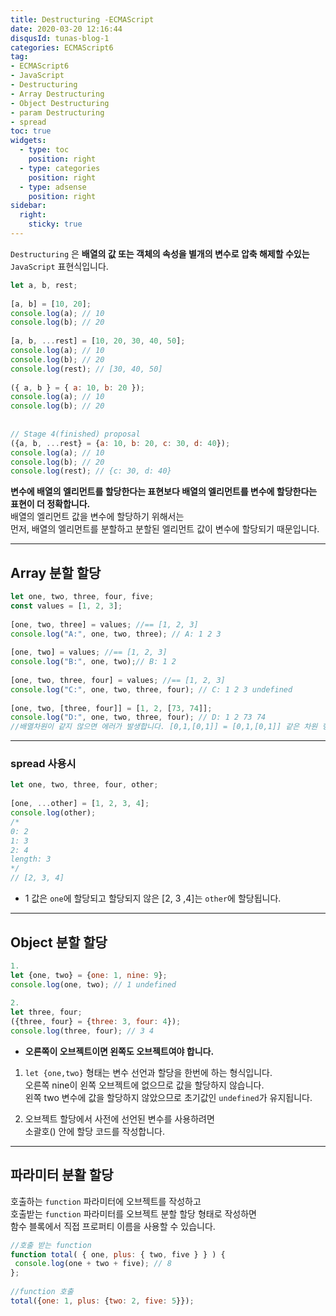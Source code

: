 ```yaml
---
title: Destructuring -ECMAScript
date: 2020-03-20 12:16:44
disqusId: tunas-blog-1
categories: ECMAScript6
tag: 
- ECMAScript6
- JavaScript
- Destructuring
- Array Destructuring
- Object Destructuring
- param Destructuring
- spread
toc: true
widgets:
  - type: toc
    position: right
  - type: categories
    position: right
  - type: adsense
    position: right
sidebar:
  right:
    sticky: true
---
```


`Destructuring` 은 **배열의 값 또는 객체의 속성을 별개의 변수로 압축 해제할 수있는** `JavaScript` 표현식입니다.

```js 형태
let a, b, rest;  
  
[a, b] = [10, 20];  
console.log(a); // 10  
console.log(b); // 20  
  
[a, b, ...rest] = [10, 20, 30, 40, 50];  
console.log(a); // 10  
console.log(b); // 20  
console.log(rest); // [30, 40, 50]  
  
({ a, b } = { a: 10, b: 20 });  
console.log(a); // 10  
console.log(b); // 20  
  
  
// Stage 4(finished) proposal  
({a, b, ...rest} = {a: 10, b: 20, c: 30, d: 40});  
console.log(a); // 10  
console.log(b); // 20  
console.log(rest); // {c: 30, d: 40}  
```
**변수에 배열의 엘리먼트를 할당한다는 표현보다 배열의 엘리먼트를 변수에 할당한다는 표현이 더 정확합니다.**  
배열의 엘리먼트 값을 변수에 할당하기 위해서는  
먼저, 배열의 엘리먼트를 분할하고 분할된 엘리먼트 값이 변수에 할당되기 때문입니다.

<!-- more -->

* * *

## Array 분할 할당

```js
let one, two, three, four, five;  
const values = [1, 2, 3];  
  
[one, two, three] = values; //== [1, 2, 3]  
console.log("A:", one, two, three); // A: 1 2 3  
  
[one, two] = values; //== [1, 2, 3]  
console.log("B:", one, two);// B: 1 2  
  
[one, two, three, four] = values; //== [1, 2, 3]  
console.log("C:", one, two, three, four); // C: 1 2 3 undefined  
  
[one, two, [three, four]] = [1, 2, [73, 74]];   
console.log("D:", one, two, three, four); // D: 1 2 73 74  
//배열차원이 같지 않으면 에러가 발생합니다. [0,1,[0,1]] = [0,1,[0,1]] 같은 차원 형태  
```

-------
### spread 사용시

```js spread 사용시
let one, two, three, four, other;  
  
[one, ...other] = [1, 2, 3, 4];  
console.log(other);  
/*  
0: 2  
1: 3  
2: 4  
length: 3  
*/  
// [2, 3, 4]  
```

*   1 값은 `one`에 할당되고 할당되지 않은 [2, 3 ,4]는 `other`에 할당됩니다.

* * *

## Object 분할 할당

```js
1.   
let {one, two} = {one: 1, nine: 9};  
console.log(one, two); // 1 undefined  
  
2.   
let three, four;  
({three, four} = {three: 3, four: 4});  
console.log(three, four); // 3 4  
```

*   **오른쪽이 오브젝트이면 왼쪽도 오브젝트여야 합니다.**

1.  `let {one,two}` 형태는 변수 선언과 할당을 한번에 하는 형식입니다.  
    오른쪽 nine이 왼쪽 오브젝트에 없으므로 값을 할당하지 않습니다.  
    왼쪽 two 변수에 값을 할당하지 않았으므로 초기값인 `undefined`가 유지됩니다.
    

2.  오브젝트 할당에서 사전에 선언된 변수를 사용하려면  
    소괄호() 안에 할당 코드를 작성합니다.
    

* * *

## 파라미터 분활 할당

호출하는 `function` 파라미터에 오브젝트를 작성하고  
호출받는 `function` 파라미터를 오브젝트 분할 할당 형태로 작성하면  
함수 블록에서 직접 프로퍼티 이름을 사용할 수 있습니다.

```js
//호출 받는 function  
function total( { one, plus: { two, five } } ) {  
 console.log(one + two + five); // 8  
};  
  
//function 호출  
total({one: 1, plus: {two: 2, five: 5}});  
```